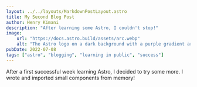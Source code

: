 ```yaml
---
layout: ../../layouts/MarkdownPostLayout.astro
title: My Second Blog Post
author: Henry Kimani
description: "After learning some Astro, I couldn't stop!"
image: 
    url: "https://docs.astro.build/assets/arc.webp"
    alt: "The Astro logo on a dark background with a purple gradient arc."
pubDate: 2022-07-08
tags: ["astro", "blogging", "learning in public", "success"]
---
```


After a first successful week learning Astro, I decided to try some more. I
wrote and imported small components from memory!


